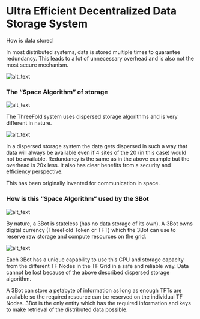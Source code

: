 # Ultra Efficient Decentralized Data Storage System 
How is data stored  

In most distributed systems, data is stored multiple times to guarantee redundancy. This leads to a lot of unnecessary overhead and is also not the most secure mechanism.


![alt_text](./img/storage_system.png)



### The “Space Algorithm” of storage

![alt_text](./img/globe.png)


The ThreeFold system uses dispersed storage algorithms and is very different in nature.



![alt_text](./img/dispersed_storage.png)


In a dispersed storage system the data gets dispersed in such a way that data will always be available even if 4 sites of the 20 (in this case) would not be available. Redundancy is the same as in the above example but the overhead is 20x less. It also has clear benefits from a security and efficiency perspective.

This has been originally invented for communication in space.


### How is this “Space Algorithm” used by the 3Bot 



![alt_text](./img/matrix.png)


By nature, a 3Bot is stateless (has no data storage of its own). A 3Bot owns digital currency (ThreeFold Token or TFT) which the 3Bot can use to reserve raw storage and compute resources on the grid.




![alt_text](./img/3botflow.png)


Each 3Bot has a unique capability to use this CPU and storage capacity from the different TF Nodes in the TF Grid in a safe and reliable way. Data cannot be lost because of the above described dispersed storage algorithm.

A 3Bot can store a petabyte of information as long as enough TFTs are available so the required resource can be reserved on the individual TF Nodes. 3Bot is the only entity which has the required information and keys to make retrieval of the distributed data possible.